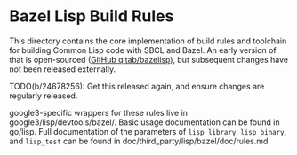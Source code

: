 # Bazel Lisp Build Rules

This directory contains the core implementation of build rules
and toolchain for building Common Lisp code with SBCL and Bazel. An early
version of that is open-sourced
([GitHub qitab/bazelisp](https://github.com/qitab/bazelisp)), but subsequent
changes have not been released externally.

TODO(b/24678256): Get this released again, and ensure changes are regularly
released.

google3-specific wrappers for these rules live in google3/lisp/devtools/bazel/.
Basic usage documentation can be found in go/lisp. Full documentation of the
parameters of `lisp_library`, `lisp_binary`, and `lisp_test` can be found in
doc/third_party/lisp/bazel/doc/rules.md.
